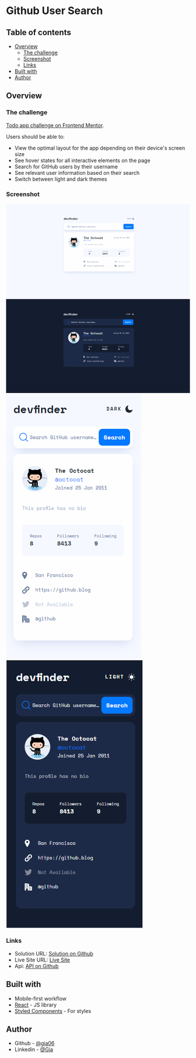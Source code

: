 # Github User Search

## Table of contents

- [Overview](#overview)
  - [The challenge](#the-challenge)
  - [Screenshot](#screenshot)
  - [Links](#links)
- [Built with](#built-with)
- [Author](#author)

## Overview

### The challenge
[Todo app challenge on Frontend Mentor](https://www.frontendmentor.io/challenges/github-user-search-app-Q09YOgaH6).

Users should be able to:

- View the optimal layout for the app depending on their device's screen size
- See hover states for all interactive elements on the page
- Search for GitHub users by their username
- See relevant user information based on their search
- Switch between light and dark themes

### Screenshot

![App screenshot desktop, light-mode](./src/screenshots/desktop-light.png)
![App screenshot desktop, dark-mode](./src/screenshots/desktop-dark.png)
![App screenshot mobile, light-mode](./src/screenshots/mobile-light.png)
![App screenshot mobile, dark-mode](./src/screenshots/mobile-dark.png)
### Links

- Solution URL: [Solution on Github](https://github.com/gia06/github-user-search)
- Live Site URL: [Live Site](https://main.d1g5ep7bta9x9k.amplifyapp.com/)
- Api: [API on Github](https://api.github.com/)


## Built with

- Mobile-first workflow
- [React](https://reactjs.org/) - JS library
- [Styled Components](https://styled-components.com/) - For styles


## Author

- Github - [@gia06](https://github.com/gia06)
- Linkedin - [@Gia](https://www.linkedin.com/in/gia-shamugia-256888247/)